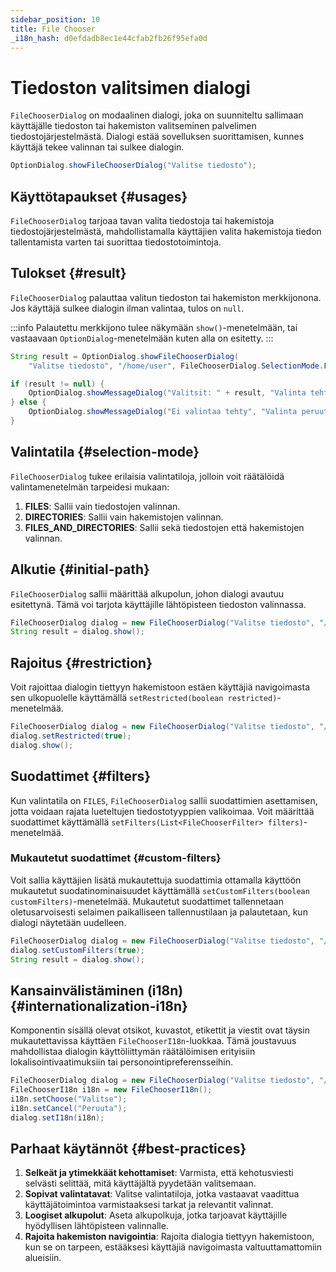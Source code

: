 ```yaml
---
sidebar_position: 10
title: File Chooser
_i18n_hash: d0efdadb8ec1e44cfab2fb26f95efa0d
---
```

# Tiedoston valitsimen dialogi

<DocChip chip='shadow' />
<DocChip chip='since' label='24.02' />
<JavadocLink type="foundation" location="com/webforj/component/optiondialog/FileChooserDialog" top='true'/>

`FileChooserDialog` on modaalinen dialogi, joka on suunniteltu sallimaan käyttäjälle tiedoston tai hakemiston valitseminen palvelimen tiedostojärjestelmästä. Dialogi estää sovelluksen suorittamisen, kunnes käyttäjä tekee valinnan tai sulkee dialogin.

```java
OptionDialog.showFileChooserDialog("Valitse tiedosto");
```

## Käyttötapaukset {#usages}

`FileChooserDialog` tarjoaa tavan valita tiedostoja tai hakemistoja tiedostojärjestelmästä, mahdollistamalla käyttäjien valita hakemistoja tiedon tallentamista varten tai suorittaa tiedostotoimintoja.

<ComponentDemo 
path='/webforj/filechooserdialogbasic?' 
javaE='https://raw.githubusercontent.com/webforj/webforj-documentation/refs/heads/main/src/main/java/com/webforj/samples/views/optiondialog/filechooser/FileChooserDialogBasicView.java'
height = '600px'
/>

## Tulokset {#result}

`FileChooserDialog` palauttaa valitun tiedoston tai hakemiston merkkijonona. Jos käyttäjä sulkee dialogin ilman valintaa, tulos on `null`.

:::info
Palautettu merkkijono tulee näkymään `show()`-menetelmään, tai vastaavaan `OptionDialog`-menetelmään kuten alla on esitetty.
:::

```java showLineNumbers
String result = OptionDialog.showFileChooserDialog(
    "Valitse tiedosto", "/home/user", FileChooserDialog.SelectionMode.FILES);

if (result != null) {
    OptionDialog.showMessageDialog("Valitsit: " + result, "Valinta tehty");
} else {
    OptionDialog.showMessageDialog("Ei valintaa tehty", "Valinta peruutettu");
}
```

## Valintatila {#selection-mode}

`FileChooserDialog` tukee erilaisia valintatiloja, jolloin voit räätälöidä valintamenetelmän tarpeidesi mukaan:

1. **FILES**: Sallii vain tiedostojen valinnan.
2. **DIRECTORIES**: Sallii vain hakemistojen valinnan.
3. **FILES_AND_DIRECTORIES**: Sallii sekä tiedostojen että hakemistojen valinnan.

## Alkutie {#initial-path}

`FileChooserDialog` sallii määrittää alkupolun, johon dialogi avautuu esitettynä. Tämä voi tarjota käyttäjille lähtöpisteen tiedoston valinnassa.

```java showLineNumbers
FileChooserDialog dialog = new FileChooserDialog("Valitse tiedosto", "/home/user");
String result = dialog.show();
```

## Rajoitus {#restriction}

Voit rajoittaa dialogin tiettyyn hakemistoon estäen käyttäjiä navigoimasta sen ulkopuolelle käyttämällä `setRestricted(boolean restricted)`-menetelmää.

```java showLineNumbers
FileChooserDialog dialog = new FileChooserDialog("Valitse tiedosto", "/home/user");
dialog.setRestricted(true);
dialog.show();
```

## Suodattimet {#filters}

Kun valintatila on `FILES`, `FileChooserDialog` sallii suodattimien asettamisen, jotta voidaan rajata lueteltujen tiedostotyyppien valikoimaa. Voit määrittää suodattimet käyttämällä `setFilters(List<FileChooserFilter> filters)`-menetelmää.

<ComponentDemo 
path='/webforj/filechooserdialogfilters?' 
javaE='https://raw.githubusercontent.com/webforj/webforj-documentation/refs/heads/main/src/main/java/com/webforj/samples/views/optiondialog/filechooser/FileChooserDialogFiltersView.java'
height = '600px'
/>

### Mukautetut suodattimet {#custom-filters}

Voit sallia käyttäjien lisätä mukautettuja suodattimia ottamalla käyttöön mukautetut suodatinominaisuudet käyttämällä `setCustomFilters(boolean customFilters)`-menetelmää.
Mukautetut suodattimet tallennetaan oletusarvoisesti selaimen paikalliseen tallennustilaan ja palautetaan, kun dialogi näytetään uudelleen.

```java showLineNumbers
FileChooserDialog dialog = new FileChooserDialog("Valitse tiedosto", "/home/user");
dialog.setCustomFilters(true);
String result = dialog.show();
```

## Kansainvälistäminen (i18n) {#internationalization-i18n}

Komponentin sisällä olevat otsikot, kuvastot, etikettit ja viestit ovat täysin mukautettavissa käyttäen `FileChooserI18n`-luokkaa. Tämä joustavuus mahdollistaa dialogin käyttöliittymän räätälöimisen erityisiin lokalisointivaatimuksiin tai personointipreferensseihin.

```java showLineNumbers
FileChooserDialog dialog = new FileChooserDialog("Valitse tiedosto", "/Users/habof/bbx");
FileChooserI18n i18n = new FileChooserI18n();
i18n.setChoose("Valitse");
i18n.setCancel("Peruuta");
dialog.setI18n(i18n);
```

## Parhaat käytännöt {#best-practices}

1. **Selkeät ja ytimekkäät kehottamiset**: Varmista, että kehotusviesti selvästi selittää, mitä käyttäjältä pyydetään valitsemaan.
2. **Sopivat valintatavat**: Valitse valintatiloja, jotka vastaavat vaadittua käyttäjätoimintoa varmistaaksesi tarkat ja relevantit valinnat.
3. **Loogiset alkupolut**: Aseta alkupolkuja, jotka tarjoavat käyttäjille hyödyllisen lähtöpisteen valinnalle.
4. **Rajoita hakemiston navigointia**: Rajoita dialogia tiettyyn hakemistoon, kun se on tarpeen, estääksesi käyttäjiä navigoimasta valtuuttamattomiin alueisiin.
